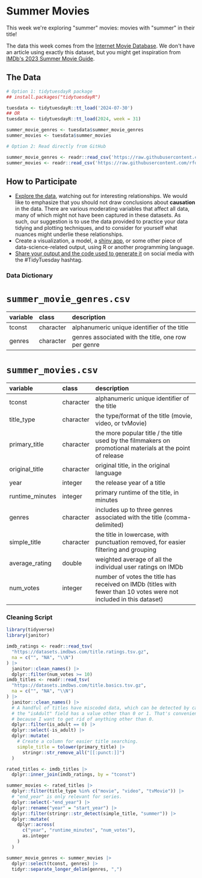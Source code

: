 # Summer Movies

<!-- 
1. Describe the dataset. See previous weeks for the general format
of the DESCRIPTION. The description is the part of the readme.md file above "The
Data"; everything else will be filled in from the other md files in this
directory + automatic scripts. We usually include brief introduction along the lines of "This week we're exploring DATASET" or "The dataset this week comes from SOURCE", then a quote starting with ">", then a few questions participants might seek to answer using the data.
2. Delete this comment block.
--> 

This week we're exploring "summer" movies: movies with "summer" in their title!

The data this week comes from the [Internet Movie Database](https://developer.imdb.com/non-commercial-datasets/).
We don't have an article using exactly this dataset, but you might get inspiration from [IMDb's 2023 Summer Movie Guide](https://www.imdb.com/list/ls569932833/).

## The Data

```r
# Option 1: tidytuesdayR package 
## install.packages("tidytuesdayR")

tuesdata <- tidytuesdayR::tt_load('2024-07-30')
## OR
tuesdata <- tidytuesdayR::tt_load(2024, week = 31)

summer_movie_genres <- tuesdata$summer_movie_genres
summer_movies <- tuesdata$summer_movies

# Option 2: Read directly from GitHub

summer_movie_genres <- readr::read_csv('https://raw.githubusercontent.com/rfordatascience/tidytuesday/master/data/2024/2024-07-30/summer_movie_genres.csv')
summer_movies <- readr::read_csv('https://raw.githubusercontent.com/rfordatascience/tidytuesday/master/data/2024/2024-07-30/summer_movies.csv')
```

## How to Participate

- [Explore the data](https://r4ds.hadley.nz/), watching out for interesting relationships. We would like to emphasize that you should not draw conclusions about **causation** in the data. There are various moderating variables that affect all data, many of which might not have been captured in these datasets. As such, our suggestion is to use the data provided to practice your data tidying and plotting techniques, and to consider for yourself what nuances might underlie these relationships.
- Create a visualization, a model, a [shiny app](https://shiny.posit.co/), or some other piece of data-science-related output, using R or another programming language.
- [Share your output and the code used to generate it](../../../sharing.md) on social media with the #TidyTuesday hashtag.

### Data Dictionary

# `summer_movie_genres.csv`

|variable |class     |description |
|:--------|:---------|:-----------|
|tconst   |character |alphanumeric unique identifier of the title |
|genres   |character |genres associated with the title, one row per genre |

# `summer_movies.csv`

|variable        |class     |description     |
|:---------------|:---------|:---------------|
|tconst          |character |alphanumeric unique identifier of the title |
|title_type      |character |the type/format of the title (movie, video, or tvMovie) |
|primary_title   |character |the more popular title / the title used by the filmmakers on promotional materials at the point of release |
|original_title  |character |original title, in the original language |
|year            |integer   |the release year of a title |
|runtime_minutes |integer   |primary runtime of the title, in minutes |
|genres          |character |includes up to three genres associated with the title (comma-delimited)  |
|simple_title    |character |the title in lowercase, with punctuation removed, for easier filtering and grouping |
|average_rating  |double    |weighted average of all the individual user ratings on IMDb |
|num_votes       |integer   |number of votes the title has received on IMDb (titles with fewer than 10 votes were not included in this dataset) |

### Cleaning Script

```r
library(tidyverse)
library(janitor)

imdb_ratings <- readr::read_tsv(
  "https://datasets.imdbws.com/title.ratings.tsv.gz",
  na = c("", "NA", "\\N")
) |> 
  janitor::clean_names() |> 
  dplyr::filter(num_votes >= 10)
imdb_titles <- readr::read_tsv(
  "https://datasets.imdbws.com/title.basics.tsv.gz",
  na = c("", "NA", "\\N")
) |> 
  janitor::clean_names() |> 
  # A handful of titles have miscoded data, which can be detected by cases where
  # the "isAdult" field has a value other than 0 or 1. That's convenient,
  # because I want to get rid of anything other than 0.
  dplyr::filter(is_adult == 0) |>
  dplyr::select(-is_adult) |>
  dplyr::mutate(
    # Create a column for easier title searching.
    simple_title = tolower(primary_title) |> 
      stringr::str_remove_all("[[:punct:]]")
  )

rated_titles <- imdb_titles |> 
  dplyr::inner_join(imdb_ratings, by = "tconst")

summer_movies <- rated_titles |> 
  dplyr::filter(title_type %in% c("movie", "video", "tvMovie")) |> 
  # "end_year" is only relevant for series.
  dplyr::select(-"end_year") |>
  dplyr::rename("year" = "start_year") |> 
  dplyr::filter(stringr::str_detect(simple_title, "summer")) |> 
  dplyr::mutate(
    dplyr::across(
      c("year", "runtime_minutes", "num_votes"),
      as.integer
    )
  )

summer_movie_genres <- summer_movies |> 
  dplyr::select(tconst, genres) |> 
  tidyr::separate_longer_delim(genres, ",")
```
